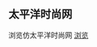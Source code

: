 ## 太平洋时尚网


浏览仿太平洋时尚网 [浏览](http://htmlpreview.github.io/?https://github.com/kjhz/PCLADY-WEB/blob/master/index.html)
